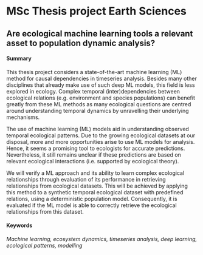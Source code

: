 # MSc Thesis project Earth Sciences

## Are ecological machine learning tools a relevant asset to population dynamic analysis?

#### Summary

This thesis project considers a state-of-the-art machine learning (ML) method for causal dependencies in timeseries analysis. Besides many other disciplines that already make use of such deep ML models, this field is less explored in ecology. Complex temporal (inter)dependencies between ecological relations (e.g. environment and species populations) can benefit greatly from these ML methods as many ecological questions are centred around understanding temporal dynamics by unravelling their underlying mechanisms. 

The use of machine learning (ML) models aid in understanding observed temporal ecological patterns. Due to the growing ecological datasets at our disposal, more and more opportunities arise to use ML models for analysis. Hence, it seems a promising tool to ecologists for accurate predictions. Nevertheless, it still remains unclear if these predictions are based on relevant ecological interactions (i.e. supported by ecological theory).

We will verify a ML approach and its ability to learn complex ecological relationships through evaluation of its performance in retrieving relationships from ecological datasets. This will be achieved by applying this method to a synthetic temporal ecological dataset with predefined relations, using a deterministic population model. Consequently, it is evaluated if the ML model is able to correctly retrieve the ecological relationships from this dataset. 

#### Keywords
*Machine learning, ecosystem dynamics, timeseries analysis, deep learning, ecological patterns, modelling*
